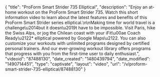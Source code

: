 {
    "title": "ProForm Smart Strider 735 Elliptical",
    "description": "Enjoy an at-home workout on the ProForm Smart Strider 735. Watch this short information video to learn about the latest features and benefits of this ProForm Smart Strider series elliptical.\n\nMaking time for world travel is a challenge\u2014but it doesn\u2019t have to be impossible. Visit Paris, hike the Swiss Alps, or jog the Chilean coast with your iFit\u00ae Coach Ready\u2122* elliptical powered by Google Maps\u2122. You can also customize your workouts with unlimited programs designed by certified personal trainers. And our ever-growing workout library offers programs that progress with you from the first-time user to daily enthusiast.",
    "videoid": "87488130",
    "date_created": "1480439794",
    "date_modified": "1490714451",
    "type": "captivate",
    "layout": "video",
    "url": "\/v\/proform-smart-strider-735-elliptical\/87488130"
}
